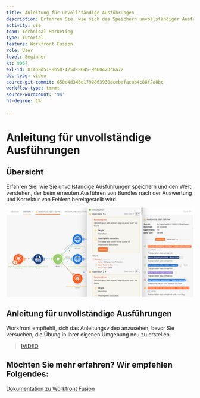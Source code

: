 ```yaml
---
title: Anleitung für unvollständige Ausführungen
description: Erfahren Sie, wie sich das Speichern unvollständiger Ausführungen und das anschließende erneute Ausführen von Bundles nach der Auswertung und Korrektur von Fehlern in [!DNL Adobe Workfront Fusion].
activity: use
team: Technical Marketing
type: Tutorial
feature: Workfront Fusion
role: User
level: Beginner
kt: 9067
exl-id: 81458d51-8b58-425d-8645-9b60423c6a72
doc-type: video
source-git-commit: 650e4d346e1792863930dcebafacab4c88f2a8bc
workflow-type: tm+mt
source-wordcount: '94'
ht-degree: 1%

---
```


# Anleitung für unvollständige Ausführungen

## Übersicht

Erfahren Sie, wie Sie unvollständige Ausführungen speichern und den Wert verstehen, der beim erneuten Ausführen von Bundles nach der Auswertung und Korrektur von Fehlern bereitgestellt wird.

![Ein Bild eines Szenarios mit Fehlerbehandlung](assets/troubleshooting-and-error-handling-8.png)

## Anleitung für unvollständige Ausführungen

Workfront empfiehlt, sich das Anleitungsvideo anzusehen, bevor Sie versuchen, die Übung in Ihrer eigenen Umgebung neu zu erstellen.

>[!VIDEO](https://video.tv.adobe.com/v/335308/?quality=12&learn=on)

## Möchten Sie mehr erfahren? Wir empfehlen Folgendes:

[Dokumentation zu Workfront Fusion](https://experienceleague.adobe.com/docs/workfront/using/adobe-workfront-fusion/workfront-fusion-2.html?lang=en)
